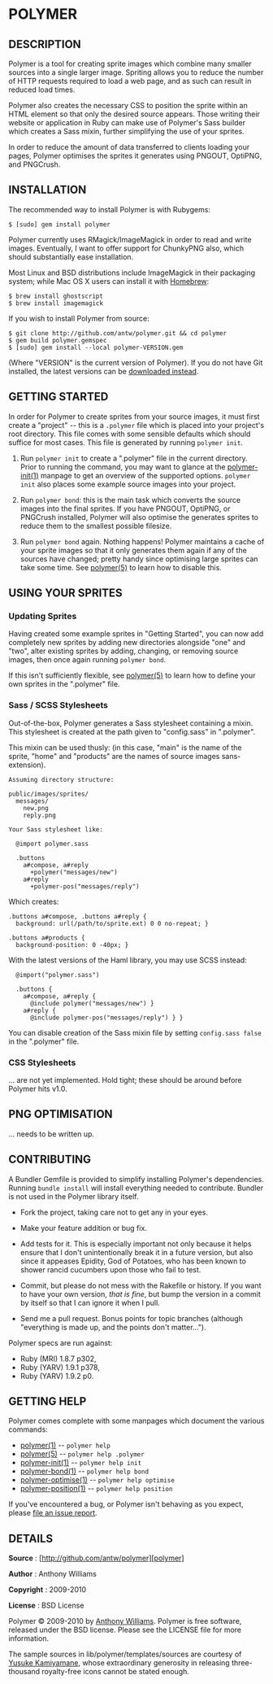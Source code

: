 POLYMER
=======

DESCRIPTION
-----------

Polymer is a tool for creating sprite images which combine many smaller
sources into a single larger image. Spriting allows you to reduce the
number of HTTP requests required to load a web page, and as such can
result in reduced load times.

Polymer also creates the necessary CSS to position the sprite within an
HTML element so that only the desired source appears. Those writing
their website or application in Ruby can make use of Polymer's Sass
builder which creates a Sass mixin, further simplifying the use of your
sprites.

In order to reduce the amount of data transferred to clients loading
your pages, Polymer optimises the sprites it generates using PNGOUT,
OptiPNG, and PNGCrush.

INSTALLATION
------------

The recommended way to install Polymer is with Rubygems:

    $ [sudo] gem install polymer

Polymer currently uses RMagick/ImageMagick in order to read and write
images. Eventually, I want to offer support for ChunkyPNG also, which
should substantially ease installation.

Most Linux and BSD distributions include ImageMagick in their packaging
system; while Mac OS X users can install it with [Homebrew][homebrew]:

    $ brew install ghostscript
    $ brew install imagemagick

If you wish to install Polymer from source:

    $ git clone http://github.com/antw/polymer.git && cd polymer
    $ gem build polymer.gemspec
    $ [sudo] gem install --local polymer-VERSION.gem

(Where "VERSION" is the current version of Polymer). If you do not have
Git installed, the latest versions can be [downloaded instead][download].

GETTING STARTED
---------------

In order for Polymer to create sprites from your source images, it must
first create a "project" -- this is a `.polymer` file which is placed
into your project's root directory. This file comes with some sensible
defaults which should suffice for most cases. This file is generated by
running `polymer init`.

1. Run `polymer init` to create a ".polymer" file in the current
   directory. Prior to running the command, you may want to glance at
   the [polymer-init(1)][polymer-init] manpage to get an overview of the
   supported options. `polymer init` also places some example source
   images into your project.

2. Run `polymer bond`: this is the main task which converts the source
   images into the final sprites. If you have PNGOUT, OptiPNG, or
   PNGCrush installed, Polymer will also optimise the generates sprites
   to reduce them to the smallest possible filesize.

3. Run `polymer bond` again. Nothing happens! Polymer maintains a cache
   of your sprite images so that it only generates them again if any of
   the sources have changed; pretty handy since optimising large sprites
   can take some time. See [polymer(5)][polymer-5] to learn how to
   disable this.

USING YOUR SPRITES
------------------

### Updating Sprites

Having created some example sprites in "Getting Started", you can now
add completely new sprites by adding new directories alongside "one" and
"two", alter existing sprites by adding, changing, or removing source
images, then once again running `polymer bond`.

If this isn't sufficiently flexible, see [polymer(5)][polymer-5] to
learn how to define your own sprites in the ".polymer" file.

### Sass / SCSS Stylesheets

Out-of-the-box, Polymer generates a Sass stylesheet containing a mixin.
This stylesheet is created at the path given to "config.sass" in
".polymer".

This mixin can be used thusly: (in this case, "main" is the name of the
sprite, "home" and "products" are the names of source images
sans-extension).

    Assuming directory structure:

    public/images/sprites/
      messages/
        new.png
        reply.png

    Your Sass stylesheet like:

      @import polymer.sass

      .buttons
        a#compose, a#reply
          +polymer("messages/new")
        a#reply
          +polymer-pos("messages/reply")

Which creates:

    .buttons a#compose, .buttons a#reply {
      background: url(/path/to/sprite.ext) 0 0 no-repeat; }

    .buttons a#products {
      background-position: 0 -40px; }

With the latest versions of the Haml library, you may use SCSS instead:

      @import("polymer.sass")

      .buttons {
        a#compose, a#reply {
          @include polymer("messages/new") }
        a#reply {
          @include polymer-pos("messages/reply") } }

You can disable creation of the Sass mixin file by setting `config.sass
false` in the ".polymer" file.

### CSS Stylesheets

... are not yet implemented. Hold tight; these should be around before
Polymer hits v1.0.

PNG OPTIMISATION
----------------

... needs to be written up.

CONTRIBUTING
------------

A Bundler Gemfile is provided to simplify installing Polymer's
dependencies. Running `bundle install` will install everything needed to
contribute. Bundler is not used in the Polymer library itself.

* Fork the project, taking care not to get any in your eyes.

* Make your feature addition or bug fix.

* Add tests for it. This is especially important not only because it
  helps ensure that I don't unintentionally break it in a future
  version, but also since it appeases Epidity, God of Potatoes, who has
  been known to shower rancid cucumbers upon those who fail to test.

* Commit, but please do not mess with the Rakefile or history. If you
  want to have your own version, _that is fine_, but bump the version in
  a commit by itself so that I can ignore it when I pull.

* Send me a pull request. Bonus points for topic branches (although
  "everything is made up, and the points don't matter...").

Polymer specs are run against:

* Ruby (MRI) 1.8.7 p302,
* Ruby (YARV) 1.9.1 p378,
* Ruby (YARV) 1.9.2 p0.

GETTING HELP
------------

Polymer comes complete with some manpages which document the various
commands:

* [polymer(1)][polymer-1] -- `polymer help`
* [polymer(5)][polymer-5] -- `polymer help .polymer`
* [polymer-init(1)][polymer-init] -- `polymer help init`
* [polymer-bond(1)][polymer-bond] -- `polymer help bond`
* [polymer-optimise(1)][polymer-optimise] -- `polymer help optimise`
* [polymer-position(1)][polymer-position] -- `polymer help position`

If you've encountered a bug, or Polymer isn't behaving as you expect,
please [file an issue report][issues].

DETAILS
-------

**Source**
:  [http://github.com/antw/polymer][polymer]

**Author**
:  Anthony Williams

**Copyright**
:  2009-2010

**License**
:  BSD License

Polymer &copy; 2009-2010 by [Anthony Williams](mailto:hi@antw.me).
Polymer is free software, released under the BSD license. Please see the
LICENSE file for more information.

The sample sources in lib/polymer/templates/sources are courtesy of
[Yusuke Kamiyamane][yusuke], whose extraordinary generosity in releasing
three-thousand royalty-free icons cannot be stated enough.

[montage]:   http://github.com/antw/montage
[polymer]:   http://github.com/antw/polymer
[homebrew]:  http://mxcl.github.com/homebrew/
[pngout]:    http://advsys.net/ken/utils.htm
[download]:  http://github.com/antw/polymer/downloads
[kin]:       http://github.com/antw/kin
[semver]:    http://semver.org/
[yard]:      http://yardoc.org/
[issues]:    http://github.com/antw/polymer/issues
[yusuke]:    http://p.yusukekamiyamane.com

[polymer-1]:        http://antw.github.com/polymer/polymer.1.html
[polymer-5]:        http://antw.github.com/polymer/polymer.5.html
[polymer-init]:     http://antw.github.com/polymer/polymer-init.1.html
[polymer-bond]:     http://antw.github.com/polymer/polymer-bond.1.html
[polymer-optimise]: http://antw.github.com/polymer/polymer-optimise.1.html
[polymer-position]: http://antw.github.com/polymer/polymer-position.1.html
